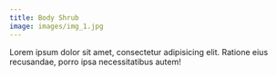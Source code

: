 ```yaml
---
title: Body Shrub
image: images/img_1.jpg
---
```

Lorem ipsum dolor sit amet, consectetur adipisicing elit. Ratione eius recusandae, porro ipsa necessitatibus autem!